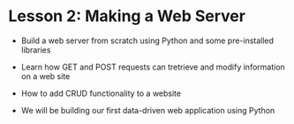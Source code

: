 # Lesson 2: Making a Web Server
* Build a web server from scratch using Python and some pre-installed libraries 
* Learn how GET and POST requests can tretrieve and modify information on a web site 
* How to add CRUD functionality to a website 

* We will be building our first data-driven web application using Python 
